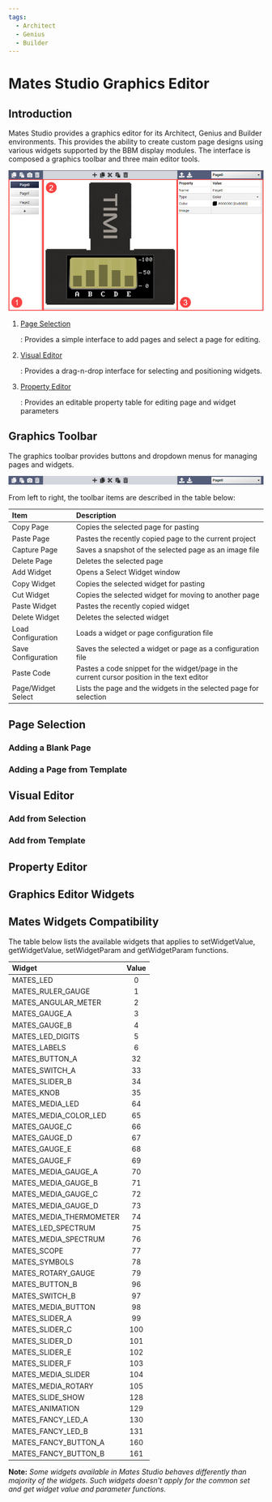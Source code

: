 ```yaml
---
tags:
  - Architect
  - Genius
  - Builder
---
```


# Mates Studio Graphics Editor

## Introduction

Mates Studio provides a graphics editor for its Architect, Genius and Builder environments. This provides the ability to create custom page designs using various widgets supported by the BBM display modules. The interface is composed a graphics toolbar and three main editor tools.

![Graphics Editor Tools](img/graphics-editor/areas.jpg)

1. [Page Selection](#page-selection)

    :   Provides a simple interface to add pages and select a page for editing.

2. [Visual Editor](#visual-editor)

    :   Provides a drag-n-drop interface for selecting and positioning widgets.

3. [Property Editor](#property-editor)

    :   Provides an editable property table for editing page and widget parameters


## Graphics Toolbar

The graphics toolbar provides buttons and dropdown menus for managing pages and widgets.

![Graphics Toolbar](img/graphics-editor/toolbar.jpg)

From left to right, the toolbar items are described in the table below:

| Item               | Description                                                                                 |
|:------------------ |:------------------------------------------------------------------------------------------- |
| Copy Page          | Copies the selected page for pasting                                                        |
| Paste Page         | Pastes the recently copied page to the current project                                      |
| Capture Page       | Saves a snapshot of the selected page as an image file                                      |
| Delete Page        | Deletes the selected page                                                                   |
| Add Widget         | Opens a Select Widget window                                                                |
| Copy Widget        | Copies the selected widget for pasting                                                      |
| Cut Widget         | Copies the selected widget for moving to another page                                       |
| Paste Widget       | Pastes the recently copied widget                                                           |
| Delete Widget      | Deletes the selected widget                                                                 |
| Load Configuration | Loads a widget or page configuration file                                                   |
| Save Configuration | Saves the selected a widget or page as a configuration file                                 |
| Paste Code         | Pastes a code snippet for the widget/page in the current cursor position in the text editor |
| Page/Widget Select | Lists the page and the widgets in the selected page for selection                           |


## Page Selection


### Adding a Blank Page


### Adding a Page from Template


## Visual Editor


### Add from Selection


### Add from Template


## Property Editor


## Graphics Editor Widgets


## Mates Widgets Compatibility

The table below lists the available widgets that applies to setWidgetValue, getWidgetValue, setWidgetParam and getWidgetParam functions.

| Widget                   | Value  |
|:------------------------ |:------:|
| MATES_LED                | 0      |
| MATES_RULER_GAUGE        | 1      |
| MATES_ANGULAR_METER      | 2      |
| MATES_GAUGE_A            | 3      |
| MATES_GAUGE_B            | 4      |
| MATES_LED_DIGITS         | 5      |
| MATES_LABELS             | 6      |
| MATES_BUTTON_A           | 32     |
| MATES_SWITCH_A           | 33     |
| MATES_SLIDER_B           | 34     |
| MATES_KNOB               | 35     |
| MATES_MEDIA_LED          | 64     |
| MATES_MEDIA_COLOR_LED    | 65     |
| MATES_GAUGE_C            | 66     |
| MATES_GAUGE_D            | 67     |
| MATES_GAUGE_E            | 68     |
| MATES_GAUGE_F            | 69     |
| MATES_MEDIA_GAUGE_A      | 70     |
| MATES_MEDIA_GAUGE_B      | 71     |
| MATES_MEDIA_GAUGE_C      | 72     |
| MATES_MEDIA_GAUGE_D      | 73     |
| MATES_MEDIA_THERMOMETER  | 74     |
| MATES_LED_SPECTRUM       | 75     |
| MATES_MEDIA_SPECTRUM     | 76     |
| MATES_SCOPE              | 77     |
| MATES_SYMBOLS            | 78     |
| MATES_ROTARY_GAUGE       | 79     |
| MATES_BUTTON_B           | 96     |
| MATES_SWITCH_B           | 97     |
| MATES_MEDIA_BUTTON       | 98     |
| MATES_SLIDER_A           | 99     |
| MATES_SLIDER_C           | 100    |
| MATES_SLIDER_D           | 101    |
| MATES_SLIDER_E           | 102    |
| MATES_SLIDER_F           | 103    |
| MATES_MEDIA_SLIDER       | 104    |
| MATES_MEDIA_ROTARY       | 105    |
| MATES_SLIDE_SHOW         | 128    |
| MATES_ANIMATION          | 129    |
| MATES_FANCY_LED_A        | 130    |
| MATES_FANCY_LED_B        | 131    |
| MATES_FANCY_BUTTON_A     | 160    |
| MATES_FANCY_BUTTON_B     | 161    |

**Note:** _Some widgets available in Mates Studio behaves differently than majority of the widgets. Such widgets doesn't apply for the common  set and get widget value and parameter functions._